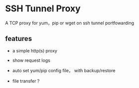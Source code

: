 # SSH Tunnel Proxy

A TCP proxy for yum，pip or wget on ssh tunnel portfowarding

## features

- a simple http(s) proxy

- show request logs

- auto set yum/pip config file， with backup/restore

- file transfer？

  

